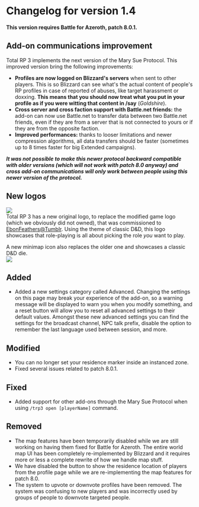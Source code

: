 # Changelog for version 1.4

**This version requires Battle for Azeroth, patch 8.0.1.**

## Add-on communications improvement
 
 Total RP 3 implements the next version of the Mary Sue Protocol. This improved version bring the following improvements:
 
 - **Profiles are now logged on Blizzard's servers** when sent to other players. This is so Blizzard can see what's the actual content of people's RP profiles in case of reported of abuses, like target harassment or doxxing. **This means that you should now treat what you put in your profile as if you were witting that content in /say** (_Goldshire_).
 - **Cross server and cross faction support with Battle.net friends:** the add-on can now use Battle.net to transfer data between two Battle.net friends, even if they are from a server that is not connected to yours or if they are from the opposite faction.
 - **Improved performances:** thanks to looser limitations and newer compression algorithms, all data transfers should be faster (sometimes up to 8 times faster for big Extended campaigns).
 
 **_It was not possible to make this newer protocol backward compatible with older versions (which will not work with patch 8.0 anyway) and cross add-on communications will only work between people using this newer version of the protocol._**

## New logos

![](http://totalrp3.info/documentation/TRP3_Logo_small.png)  
Total RP 3 has a new original logo, to replace the modified game logo (which we obviously did not owned), that was commissioned to [EbonFeathers@Tumblr](https://ebonfeathers.tumblr.com/). Using the theme of classic D&D, this logo showcases that role-playing is all about picking the role _you_ want to play.


A new minimap icon also replaces the older one and showcases a classic D&D die.  
![](https://www.dropbox.com/s/ri35tugtkj0g2c7/trp_icon.png?raw=1)

## Added

- Added a new settings category called Advanced. Changing the settings on this page may break your experience of the add-on, so a warning message will be displayed to warn you when you modify something, and a reset button will allow you to reset all advanced settings to their default values. Amongst these new advanced settings you can find the settings for the broadcast channel, NPC talk prefix, disable the option to remember the last language used between session, and more.

## Modified

- You can no longer set your residence marker inside an instanced zone.
- Fixed several issues related to patch 8.0.1.

## Fixed

- Added support for other add-ons through the Mary Sue Protocol when using `/trp3 open [playerName]` command.

## Removed

- The map features have been temporarily disabled while we are still working on having them fixed for Battle for Azeroth. The entire world map UI has been completely re-implemented by Blizzard and it requires more or less a complete rewrite of how we handle map stuff.
- We have disabled the button to show the residence location of players from the profile page while we are re-implementing the map features for patch 8.0.
- The system to upvote or downvote profiles have been removed. The system was confusing to new players and was incorrectly used by groups of people to downvote targeted people.
